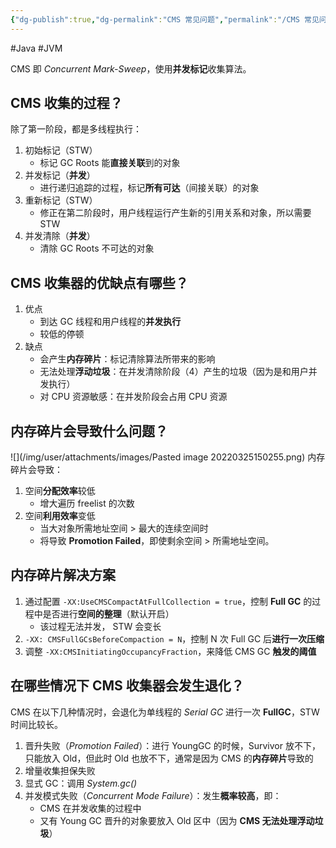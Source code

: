```yaml
---
{"dg-publish":true,"dg-permalink":"CMS 常见问题","permalink":"/CMS 常见问题/"}
---
```



#Java #JVM

CMS 即 *Concurrent Mark-Sweep*，使用**并发标记**收集算法。

## CMS 收集的过程？

除了第一阶段，都是多线程执行：

1. 初始标记（STW）
	- 标记 GC Roots 能**直接关联**到的对象
2. 并发标记（**并发**）
	- 进行递归追踪的过程，标记**所有可达**（间接关联）的对象
3. 重新标记（STW）
	- 修正在第二阶段时，用户线程运行产生新的引用关系和对象，所以需要 STW
4. 并发清除（**并发**）
	- 清除 GC Roots 不可达的对象

## CMS 收集器的优缺点有哪些？

1. 优点
	- 到达 GC 线程和用户线程的**并发执行**
	- 较低的停顿
2. 缺点
	- 会产生**内存碎片**：标记清除算法所带来的影响
	- 无法处理**浮动垃圾**：在并发清除阶段（4）产生的垃圾（因为是和用户并发执行）
	- 对 CPU 资源敏感：在并发阶段会占用 CPU 资源

## 内存碎片会导致什么问题？

![](/img/user/attachments/images/Pasted image 20220325150255.png)
内存碎片会导致：
1. 空间**分配效率**较低
	- 增大遍历 freelist 的次数
2. 空间**利用效率**变低
	- 当大对象所需地址空间 > 最大的连续空间时
	- 将导致 **Promotion Failed**，即使剩余空间 > 所需地址空间。

## 内存碎片解决方案

1. 通过配置 `-XX:UseCMSCompactAtFullCollection = true`，控制 **Full GC** 的过程中是否进行**空间的整理**（默认开启）
	- 该过程无法并发， STW 会变长
2. `-XX: CMSFullGCsBeforeCompaction = N`，控制 N 次 Full GC 后**进行一次压缩**
3. 调整 `-XX:CMSInitiatingOccupancyFraction`，来降低 CMS GC **触发的阈值**

## 在哪些情况下 CMS 收集器会发生退化？

CMS 在以下几种情况时，会退化为单线程的 *Serial GC* 进行一次 **FullGC**，STW 时间比较长。

1. 晋升失败（*Promotion Failed*）：进行 YoungGC 的时候，Survivor 放不下，只能放入 Old，但此时 Old 也放不下，通常是因为 CMS 的**内存碎片**导致的
2. 增量收集担保失败
3. 显式 GC：调用 *System.gc()*
4. 并发模式失败（*Concurrent Mode Failure*）：发生**概率较高**，即：
	- CMS 在并发收集的过程中
	- 又有 Young GC 晋升的对象要放入 Old 区中（因为 **CMS 无法处理浮动垃圾**）